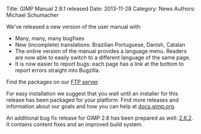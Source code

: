 Title: GIMP Manual 2.8.1 released
Date: 2013-11-28
Category: News
Authors: Michael Schumacher

We've released a new version of the user manual with:

* Many, many, many bugfixes
* New (incomplete) translations: Brazilian Portuguese, Danish, Catalan
* The online version of the manual provides a language menu. Readers are now able to easily switch to a different language of the same page.
* It is now easier to report bugs: each page has a link at the bottom to report errors straight into Bugzilla.

Find the packages on our [FTP server](ftp://ftp.gimp.org/pub/gimp/help/).

For easy installation we suggest that you wait until an installer for this release has been packaged for your platform. Find more releases and information about our goals and how you can help at [docs.gimp.org](http://docs.gimp.org/).

An additional bug fix release for GIMP 2.6 has been prepared as well: [2.6.2](http://download.gimp.org/pub/gimp/help/gimp-help-2.6.2.tar.bz2). It contains content fixes and an improved build system. 
